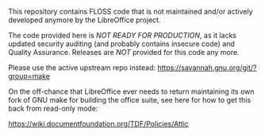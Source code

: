 This repository contains FLOSS code that is not maintained and/or
actively developed anymore by the LibreOffice project.

The code provided here is *NOT READY FOR PRODUCTION*, as it lacks
updated security auditing (and probably contains insecure code) and
Quality Assurance. Releases are *NOT* provided for this code any more.

Please use the active upstream repo instead:
 https://savannah.gnu.org/git/?group=make

On the off-chance that LibreOffice ever needs to return maintaining
its own fork of GNU make for building the office suite, see here for
how to get this back from read-only mode:

 https://wiki.documentfoundation.org/TDF/Policies/Attic
